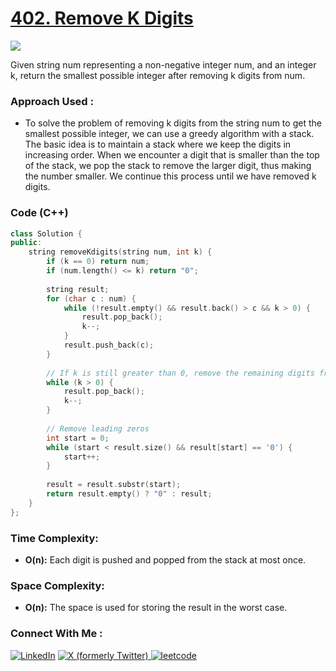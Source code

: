 # [402. Remove K Digits](https://leetcode.com/problems/remove-k-digits/description/)

![](https://badgen.net/badge/Level/Medium/yellow)

Given string num representing a non-negative integer num, and an integer k, return the smallest possible integer after removing k digits from num.
### Approach Used :

-   To solve the problem of removing k digits from the string num to get the smallest possible integer, we can use a greedy algorithm with a stack. The basic idea is to maintain a stack where we keep the digits in increasing order. When we encounter a digit that is smaller than the top of the stack, we pop the stack to remove the larger digit, thus making the number smaller. We continue this process until we have removed k digits.

### Code (C++)

```cpp
class Solution {
public:
    string removeKdigits(string num, int k) {
        if (k == 0) return num;
        if (num.length() <= k) return "0";
        
        string result;
        for (char c : num) {
            while (!result.empty() && result.back() > c && k > 0) {
                result.pop_back();
                k--;
            }
            result.push_back(c);
        }
        
        // If k is still greater than 0, remove the remaining digits from the end
        while (k > 0) {
            result.pop_back();
            k--;
        }
        
        // Remove leading zeros
        int start = 0;
        while (start < result.size() && result[start] == '0') {
            start++;
        }
        
        result = result.substr(start);
        return result.empty() ? "0" : result;
    }
};

```

### Time Complexity:
- **O(n):** Each digit is pushed and popped from the stack at most once.

### Space Complexity:
- **O(n):** The space is used for storing the result in the worst case.


### Connect With Me : 

<a href="https://www.linkedin.com/in/shivam-ray-b4306524a/" target="_blank"><img src="https://img.shields.io/badge/LinkedIn-0077B5?style=for-the-badge&logo=linkedin&logoColor=white" alt="LinkedIn"></a>
<a href="https://x.com/rai_shivam11/" target="_blank"><img src="https://img.shields.io/badge/Twitter-1DA1F2?style=for-the-badge&logo=twitter&logoColor=white" alt="X (formerly Twitter)">
</a>
<a href="https://leetcode.com/u/shrunited0702/" target="_blank"><img src="https://img.shields.io/badge/LeetCode-000000?style=for-the-badge&logo=LeetCode&logoColor=#d16c06" alt="leetcode">
</a>
